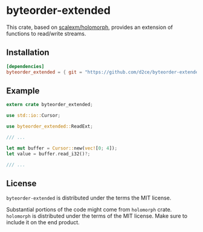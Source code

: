 # byteorder-extended

This crate, based on [scalexm/holomorph](https://github.com/scalexm/holomorph/blob/master/protocol/src/io.rs), provides an extension of functions to read/write streams.

## Installation

```toml
[dependencies]
byteorder_extended = { git = "https://github.com/d2ce/byteorder-extended" }
```

## Example

```rust
extern crate byteorder_extended;

use std::io::Cursor;

use byteorder_extended::ReadExt;

/// ...

let mut buffer = Cursor::new(vec![0; 4]);
let value = buffer.read_i32()?;

/// ...

```

## License

`byteorder-extended` is distributed under the terms the MIT license.

Substantial portions of the code might come from `holomorph` crate. 
`holomorph` is distributed under the terms of  the MIT license. Make 
sure to include it on the end  product.